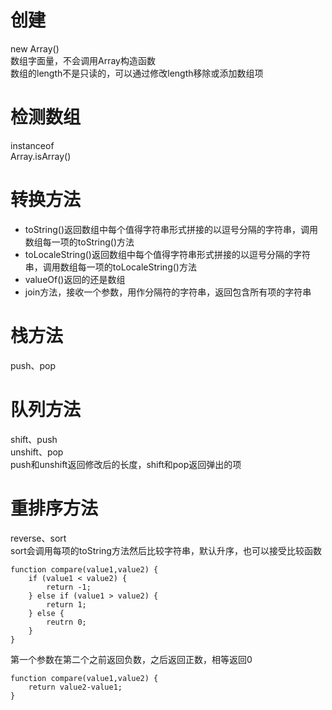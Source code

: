 # 创建

new Array\(\)  
数组字面量，不会调用Array构造函数  
数组的length不是只读的，可以通过修改length移除或添加数组项

# 检测数组

instanceof  
Array.isArray\(\)

# 转换方法

* toString\(\)返回数组中每个值得字符串形式拼接的以逗号分隔的字符串，调用数组每一项的toString\(\)方法
* toLocaleString\(\)返回数组中每个值得字符串形式拼接的以逗号分隔的字符串，调用数组每一项的toLocaleString\(\)方法
* valueOf\(\)返回的还是数组
* join方法，接收一个参数，用作分隔符的字符串，返回包含所有项的字符串

# 栈方法

push、pop

# 队列方法

shift、push  
unshift、pop  
push和unshift返回修改后的长度，shift和pop返回弹出的项

# 重排序方法

reverse、sort  
sort会调用每项的toString方法然后比较字符串，默认升序，也可以接受比较函数

```
function compare(value1,value2) {
    if (value1 < value2) {
        return -1;
    } else if (value1 > value2) {
        return 1;
    } else {
        reutrn 0;
    }
}
```

第一个参数在第二个之前返回负数，之后返回正数，相等返回0

```
function compare(value1,value2) {
    return value2-value1;
}
```



